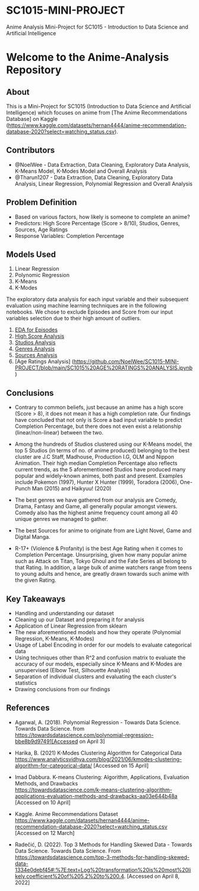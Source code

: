 # SC1015-MINI-PROJECT
Anime Analysis Mini-Project for SC1015 - Introduction to Data Science and Artificial Intelligence

# Welcome to the Anime-Analysis Repository

## About

This is a Mini-Project for SC1015 (Introduction to Data Science and Artificial Intelligence) which focuses on anime from [The Anime Recommendations Database] on Kaggle (https://www.kaggle.com/datasets/hernan4444/anime-recommendation-database-2020?select=watching_status.csv). 
  
## Contributors

- @NoelWee -  Data Extraction, Data Cleaning, Exploratory Data Analysis, K-Means Model, K-Modes Model and Overall Analysis
- @Tharun1207 - Data Extraction, Data Cleaning, Exploratory Data Analysis, Linear Regression, Polynomial Regression and Overall Analysis

## Problem Definition

- Based on various factors, how likely is someone to complete an anime?
- Predictors: High Score Percentage (Score > 8/10), Studios, Genres, Sources, Age Ratings
- Response Variables: Completion Percentage

## Models Used

1. Linear Regression
2. Polynomic Regression
3. K-Means
4. K-Modes

The exploratory data analysis for each input variable and their subsequent evaluation using machine learning techniques are in the following notebooks. We chose to exclude Episodes and Score from our input variables selection due to their high amount of outliers. 

1. [EDA for Episodes](https://github.com/NoelWee/SC1015-MINI-PROJECT/blob/main/SC1015%20EPISODES%20EXPLORATORY%20DATA%20ANALYSIS.ipynb)
2. [High Score Analysis](https://github.com/NoelWee/SC1015-MINI-PROJECT/blob/main/SC1015%20SCORE%20ANALYSIS.ipynb)
3. [Studios Analysis](https://github.com/NoelWee/SC1015-MINI-PROJECT/blob/main/SC1015%20STUDIOS%20ANALYSIS.ipynb)
4. [Genres Analysis](https://github.com/NoelWee/SC1015-MINI-PROJECT/blob/main/SC1015%20GENRES%20ANALYSIS.ipynb)
5. [Sources Analysis](https://github.com/NoelWee/SC1015-MINI-PROJECT/blob/main/SC1015%20SOURCE%20ANALYSIS.ipynb)
6. [Age Ratings Analysis] (https://github.com/NoelWee/SC1015-MINI-PROJECT/blob/main/SC1015%20AGE%20RATINGS%20ANALYSIS.ipynb)

## Conclusions

- Contrary to common beliefs, just because an anime has a high score (Score > 8), it does not mean it has a high completion rate. Our findings have concluded that not only is Score a bad input variable to predict Completion Percentage, but there does not even exist a relationship (linear/non-linear) between the two.

- Among the hundreds of Studios clustered using our K-Means model, the top 5 Studios (in terms of no. of anime produced) belonging to the best cluster are J.C Staff, Madhouse, Production I.G, OLM and Nippon Animation. Their high median Completion Percentage also reflects current trends, as the 5 aforementioned Studios have produced many popular and widely-known animes, both past and present. Examples include Pokemon (1997), Hunter X Hunter (1999), Toradora (2006), One-Punch Man (2015) and Haikyuu! (2020)

- The best genres we have gathered from our analysis are Comedy, Drama, Fantasy and Game, all generally popular amongst viewers. Comedy also has the highest anime frequency count among all 40 unique genres we managed to gather.

- The best Sources for anime to originate from are Light Novel, Game and Digital Manga.

- R-17+ (Violence & Profanity) is the best Age Rating when it comes to Completion Percentage. Unsurprising, given how many popular anime such as Attack on Titan, Tokyo Ghoul and the Fate Series all belong to that Rating. In addition, a large bulk of anime watchers range from teens to young adults and hence, are greatly drawn towards such anime with the given Rating.



## Key Takeaways

- Handling and understanding our dataset
- Cleaning up our Dataset and preparing it for analysis
- Application of Linear Regression from sklearn
- The new aforementioned models and how they operate (Polynomial Regression, K-Means, K-Modes)
- Usage of Label Encoding in order for our models to evaluate categorical data
- Using techniques other than R^2 and confusion matrix to evaluate the accuracy of our models, especially since K-Means and K-Modes are unsupervised (Elbow Test, Silhouette Analysis)
- Separation of individual clusters and evaluating the each cluster's statistics
- Drawing conclusions from our findings


## References
- Agarwal, A. (2018). Polynomial Regression - Towards Data Science. Towards Data Science. 
from https://towardsdatascience.com/polynomial-regression-bbe8b9d97491[Accessed on April 3] 

- Harika, B. (2021) K-Modes Clustering Algorithm for Categorical Data
https://www.analyticsvidhya.com/blog/2021/06/kmodes-clustering-algorithm-for-categorical-data/ [Accessed on 15 April]

- Imad Dabbura. K-means Clustering: Algorithm, Applications, Evaluation Methods, and Drawbacks   
https://towardsdatascience.com/k-means-clustering-algorithm-applications-evaluation-methods-and-drawbacks-aa03e644b48a [Accessed on 10 April]

- Kaggle. Anime Recommendations Dataset
https://www.kaggle.com/datasets/hernan4444/anime-recommendation-database-2020?select=watching_status.csv [Accessed on 12 March]

- Radečić, D. (2022). Top 3 Methods for Handling Skewed Data - Towards Data Science. 
Towards Data Science. From https://towardsdatascience.com/top-3-methods-for-handling-skewed-data-1334e0debf45#:%7E:text=Log%20transformation%20is%20most%20likely,coefficient%20of%205.2%20to%200.4.
[Accessed on April 8, 2022] 




